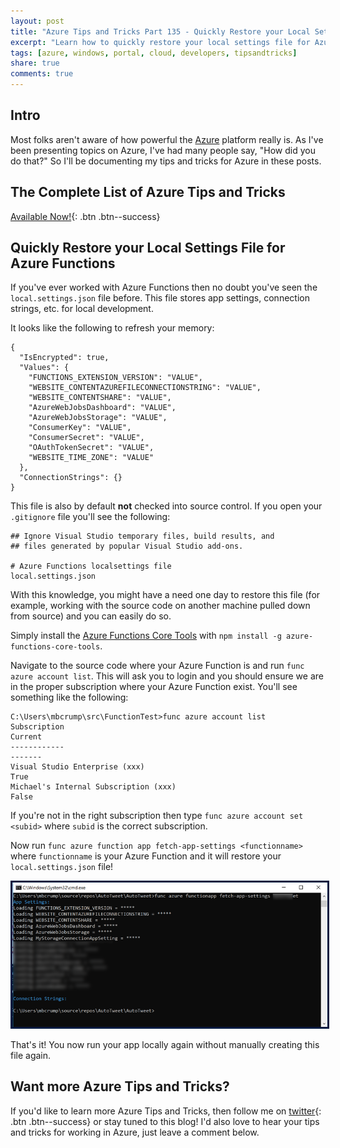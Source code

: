 ```yaml
---
layout: post
title: "Azure Tips and Tricks Part 135 - Quickly Restore your Local Settings File for Azure Functions"
excerpt: "Learn how to quickly restore your local settings file for Azure Functions"
tags: [azure, windows, portal, cloud, developers, tipsandtricks]
share: true
comments: true
---
```


## Intro

Most folks aren't aware of how powerful the [Azure](http://www.azure.com) platform really is. As I've been presenting topics on Azure, I've had many people say, "How did you do that?" So I'll be documenting my tips and tricks for Azure in these posts.

## The Complete List of Azure Tips and Tricks

[Available Now!](https://michaelcrump.net/azure-tips-and-tricks-complete-list/){: .btn .btn--success} 

## Quickly Restore your Local Settings File for Azure Functions

If you've ever worked with Azure Functions then no doubt you've seen the `local.settings.json` file before. This file stores app settings, connection strings, etc. for local development. 

It looks like the following to refresh your memory: 

```text
{
  "IsEncrypted": true,
  "Values": {
    "FUNCTIONS_EXTENSION_VERSION": "VALUE",
    "WEBSITE_CONTENTAZUREFILECONNECTIONSTRING": "VALUE",
    "WEBSITE_CONTENTSHARE": "VALUE",
    "AzureWebJobsDashboard": "VALUE",
    "AzureWebJobsStorage": "VALUE",
    "ConsumerKey": "VALUE",
    "ConsumerSecret": "VALUE",
    "OAuthTokenSecret": "VALUE",
    "WEBSITE_TIME_ZONE": "VALUE"
  },
  "ConnectionStrings": {}
}
```

This file is also by default **not** checked into source control. If you open your `.gitignore` file you'll see the following: 

```text
## Ignore Visual Studio temporary files, build results, and
## files generated by popular Visual Studio add-ons.

# Azure Functions localsettings file
local.settings.json
```

With this knowledge, you might have a need one day to restore this file (for example, working with the source code on another machine pulled down from source) and you can easily do so. 

Simply install the [Azure Functions Core Tools](https://docs.microsoft.com/en-us/azure/azure-functions/functions-run-local#install-the-azure-functions-core-tools) with `npm install -g azure-functions-core-tools`. 

Navigate to the source code where your Azure Function is and run `func azure account list`. This will ask you to login and you should ensure we are in the proper subscription where your Azure Function exist. You'll see something like the following: 

```text
C:\Users\mbcrump\src\FunctionTest>func azure account list
Subscription                                                                 Current
------------                                                                 -------
Visual Studio Enterprise (xxx)                                               True
Michael's Internal Subscription (xxx)                                        False
```

If you're not in the right subscription then type `func azure account set <subid>` where `subid` is the correct subscription.

Now run `func azure function app fetch-app-settings <functionname>` where `functionname` is your Azure Function and it will restore your `local.settings.json` file! 

<img style="border:3px solid #021a40" src="/files/functioncliappsettings.png">

That's it! You now run your app locally again without manually creating this file again. 

## Want more Azure Tips and Tricks?

If you'd like to learn more Azure Tips and Tricks, then follow me on [twitter](http://twitter.com/mbcrump){: .btn .btn--success} or stay tuned to this blog! I'd also love to hear your tips and tricks for working in Azure, just leave a comment below. 